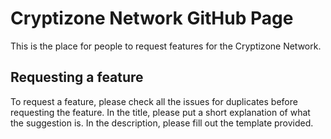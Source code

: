 # Cryptizone Network GitHub Page

This is the place for people to request features for the Cryptizone Network.

## Requesting a feature

To request a feature, please check all the issues for duplicates before requesting the feature.  In the title, please put a short explanation of what the suggestion is.  In the description, please fill out the template provided.
